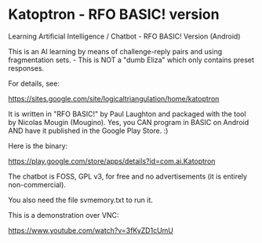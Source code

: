 # Katoptron - RFO BASIC! version

Learning Artificial Intelligence / Chatbot - RFO BASIC! Version (Android)

This is an AI learning by means of challenge-reply pairs and using fragmentation sets. - This is NOT a "dumb Eliza" which only contains preset responses.

For details, see:

https://sites.google.com/site/logicaltriangulation/home/katoptron

It is written in "RFO BASIC!" by Paul Laughton and packaged with the tool by Nicolas Mougin (Mougino). Yes, you CAN program in BASIC on Android AND have it published in the Google Play Store. :)

Here is the binary:

https://play.google.com/store/apps/details?id=com.ai.Katoptron

The chatbot is FOSS, GPL v3, for free and no advertisements (it is entirely non-commercial).

You also need the file svmemory.txt to run it.

This is a demonstration over VNC:

https://www.youtube.com/watch?v=3fKyZD1cUmU


